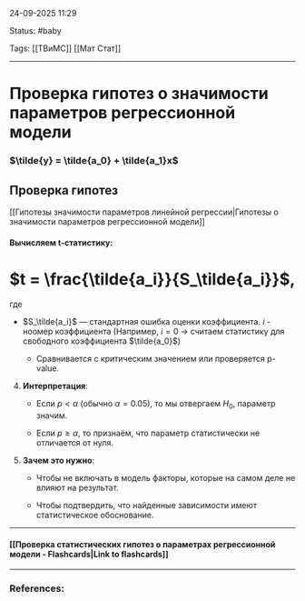 
24-09-2025 11:29

Status: #baby

Tags: [[ТВиМС]] [[Мат Стат]]

---
# Проверка гипотез о значимости параметров регрессионной модели


### $\tilde{y} = \tilde{a_0} + \tilde{a_1}x$


## Проверка гипотез

[[Гипотезы значимости параметров линейной регрессии|Гипотезы о значимости параметров регрессионной модели]]

#### **Вычисляем t-статистику:**


# $t = \frac{\tilde{a_i}}{S_\tilde{a_i}}$,

где 
- $S_\tilde{a_i}$ — стандартная ошибка оценки коэффициента. $i$ - ноомер коэффициента (Например, $i = 0$ -> считаем статистику для свободного коэффициента $\tilde{a_0}$)




        
    - Сравнивается с критическим значением или проверяется p-value.
        
4. **Интерпретация**:
    
    - Если $p < \alpha$ (обычно $\alpha = 0.05$), то мы отвергаем $H_0$, параметр значим.
        
    - Если $p \geq \alpha$, то признаём, что параметр статистически не отличается от нуля.
        
5. **Зачем это нужно**:
    
    - Чтобы не включать в модель факторы, которые на самом деле не влияют на результат.
        
    - Чтобы подтвердить, что найденные зависимости имеют статистическое обоснование.
        

----
#### [[Проверка статистических гипотез о параметрах регрессионной модели - Flashcards|Link to flashcards]]



---
### References:

